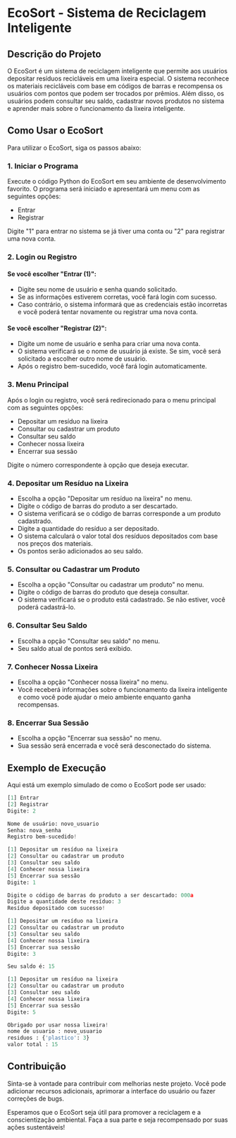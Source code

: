 # EcoSort - Sistema de Reciclagem Inteligente

## Descrição do Projeto

O EcoSort é um sistema de reciclagem inteligente que permite aos usuários depositar resíduos recicláveis em uma lixeira especial. O sistema reconhece os materiais recicláveis com base em códigos de barras e recompensa os usuários com pontos que podem ser trocados por prêmios. Além disso, os usuários podem consultar seu saldo, cadastrar novos produtos no sistema e aprender mais sobre o funcionamento da lixeira inteligente.

## Como Usar o EcoSort

Para utilizar o EcoSort, siga os passos abaixo:

### 1. Iniciar o Programa

Execute o código Python do EcoSort em seu ambiente de desenvolvimento favorito. O programa será iniciado e apresentará um menu com as seguintes opções:

- Entrar
- Registrar

Digite "1" para entrar no sistema se já tiver uma conta ou "2" para registrar uma nova conta.

### 2. Login ou Registro

#### Se você escolher "Entrar (1)":

- Digite seu nome de usuário e senha quando solicitado.
- Se as informações estiverem corretas, você fará login com sucesso.
- Caso contrário, o sistema informará que as credenciais estão incorretas e você poderá tentar novamente ou registrar uma nova conta.

#### Se você escolher "Registrar (2)":

- Digite um nome de usuário e senha para criar uma nova conta.
- O sistema verificará se o nome de usuário já existe. Se sim, você será solicitado a escolher outro nome de usuário.
- Após o registro bem-sucedido, você fará login automaticamente.

### 3. Menu Principal

Após o login ou registro, você será redirecionado para o menu principal com as seguintes opções:

- Depositar um resíduo na lixeira
- Consultar ou cadastrar um produto
- Consultar seu saldo
- Conhecer nossa lixeira
- Encerrar sua sessão

Digite o número correspondente à opção que deseja executar.

### 4. Depositar um Resíduo na Lixeira

- Escolha a opção "Depositar um resíduo na lixeira" no menu.
- Digite o código de barras do produto a ser descartado.
- O sistema verificará se o código de barras corresponde a um produto cadastrado.
- Digite a quantidade do resíduo a ser depositado.
- O sistema calculará o valor total dos resíduos depositados com base nos preços dos materiais.
- Os pontos serão adicionados ao seu saldo.

### 5. Consultar ou Cadastrar um Produto

- Escolha a opção "Consultar ou cadastrar um produto" no menu.
- Digite o código de barras do produto que deseja consultar.
- O sistema verificará se o produto está cadastrado. Se não estiver, você poderá cadastrá-lo.

### 6. Consultar Seu Saldo

- Escolha a opção "Consultar seu saldo" no menu.
- Seu saldo atual de pontos será exibido.

### 7. Conhecer Nossa Lixeira

- Escolha a opção "Conhecer nossa lixeira" no menu.
- Você receberá informações sobre o funcionamento da lixeira inteligente e como você pode ajudar o meio ambiente enquanto ganha recompensas.

### 8. Encerrar Sua Sessão

- Escolha a opção "Encerrar sua sessão" no menu.
- Sua sessão será encerrada e você será desconectado do sistema.

## Exemplo de Execução

Aqui está um exemplo simulado de como o EcoSort pode ser usado:

```python
[1] Entrar
[2] Registrar
Digite: 2

Nome de usuário: novo_usuario
Senha: nova_senha
Registro bem-sucedido!

[1] Depositar um resíduo na lixeira
[2] Consultar ou cadastrar um produto
[3] Consultar seu saldo
[4] Conhecer nossa lixeira
[5] Encerrar sua sessão
Digite: 1

Digite o código de barras do produto a ser descartado: 000a
Digite a quantidade deste resíduo: 3
Resíduo depositado com sucesso!

[1] Depositar um resíduo na lixeira
[2] Consultar ou cadastrar um produto
[3] Consultar seu saldo
[4] Conhecer nossa lixeira
[5] Encerrar sua sessão
Digite: 3

Seu saldo é: 15

[1] Depositar um resíduo na lixeira
[2] Consultar ou cadastrar um produto
[3] Consultar seu saldo
[4] Conhecer nossa lixeira
[5] Encerrar sua sessão
Digite: 5

Obrigado por usar nossa lixeira!
nome de usuario : novo_usuario
residuos : {'plastico': 3}
valor total : 15

```


## Contribuição

Sinta-se à vontade para contribuir com melhorias neste projeto. Você pode adicionar recursos adicionais, aprimorar a interface do usuário ou fazer correções de bugs.

Esperamos que o EcoSort seja útil para promover a reciclagem e a conscientização ambiental. Faça a sua parte e seja recompensado por suas ações sustentáveis!
